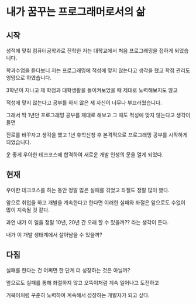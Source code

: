 # 내가 꿈꾸는 프로그래머로서의 삶

## 시작

성적에 맞춰 컴퓨터공학과로 진학한 저는 대학교에서 처음 프로그래밍을 접하게 되었습니다.

학과수업을 듣다보니 저는 프로그래밍에 적성에 맞지 않는다고 생각을 했고 학점 관리도 엉망으로 하였습니다.

3학년이 지나고 제 학점과 대학생활을 돌이켜보았을 때 제대로 노력해보지도 않고

적성에 맞지 않는다고 공부를 하지 않은 제 자신이 너무나 부끄러웠습니다.

그래서 딱 1년만 프로그래밍 공부를 제대로 해보고 그 때도 적성에 맞지 않는다고 생각이 들면

진로를 바꾸자고 생각을 했고 1년 휴학신청 후 본격적으로 프로그래밍 공부를 시작하게 되었습니다.

운 좋게 우아한 테크코스에 합격하여 새로운 개발 인생의 문을 열게 되었다.

## 현재

우아한 테크코스를 하는 동안 정말 많은 실패를 겪었고 좌절도 정말 많이 했다.

앞으로 취업을 하고 개발을 계속한다고 한다면 이러한 실패와 좌절은 앞으로도 수없이 많이 지속될 것 같다.

과연 내가 이 일을 정말 10년, 20년 간 오래 할 수 있을까?? 라는 생각이 든다.

내가 이 개발 생태계에서 살아남을 수 있을까?

## 다짐

실패를 한다는 건 어쩌면 한 단계 더 성장하는 것은 아닐까?

앞으로도 실패를 통해 좌절하지 않고 오뚝이처럼 계속 일어나고 도전하고

거북이처럼 꾸준히 노력하여 계속해서 성장하는 개발자가 되고 싶다.
